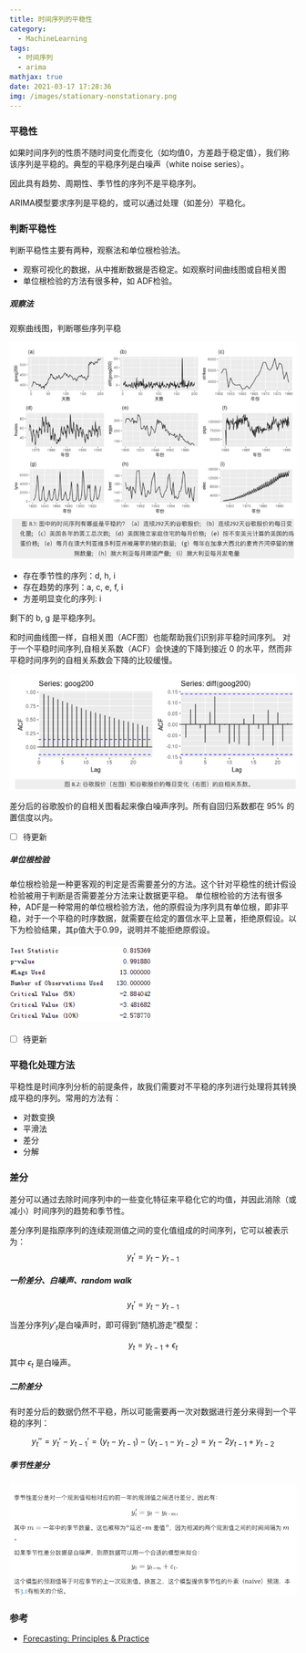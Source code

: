 ```yaml
---
title: 时间序列的平稳性
category:
  - MachineLearning
tags:
  - 时间序列
  - arima
mathjax: true
date: 2021-03-17 17:28:36
img: /images/stationary-nonstationary.png
---
```


### 平稳性
如果时间序列的性质不随时间变化而变化（如均值0，方差趋于稳定值），我们称该序列是平稳的。典型的平稳序列是白噪声（white noise series）。

因此具有趋势、周期性、季节性的序列不是平稳序列。

ARIMA模型要求序列是平稳的，或可以通过处理（如差分）平稳化。

### 判断平稳性

判断平稳性主要有两种，观察法和单位根检验法。
* 观察可视化的数据，从中推断数据是否稳定。如观察时间曲线图或自相关图
* 单位根检验的方法有很多种，如 ADF检验。

##### 观察法
观察曲线图，判断哪些序列平稳

![](/images/which-stationary-nonstationary.png)

* 存在季节性的序列：d, h, i
* 存在趋势的序列：a, c, e, f, i
* 方差明显变化的序列: i

剩下的 b, g 是平稳序列。

和时间曲线图一样，自相关图（ACF图）也能帮助我们识别非平稳时间序列。 对于一个平稳时间序列,自相关系数（ACF）会快速的下降到接近 0 的水平，然而非平稳时间序列的自相关系数会下降的比较缓慢。

![](/images/acf-google.png)

差分后的谷歌股价的自相关图看起来像白噪声序列。所有自回归系数都在 95% 的置信度以内。

- [ ] 待更新

##### 单位根检验
单位根检验是一种更客观的判定是否需要差分的方法。这个针对平稳性的统计假设检验被用于判断是否需要差分方法来让数据更平稳。
单位根检验的方法有很多种，ADF是一种常用的单位根检验方法，他的原假设为序列具有单位根，即非平稳，对于一个平稳的时序数据，就需要在给定的置信水平上显著，拒绝原假设。以下为检验结果，其p值大于0.99，说明并不能拒绝原假设。

![](/images/p-value.png)

- [ ] 待更新
### 平稳化处理方法
平稳性是时间序列分析的前提条件，故我们需要对不平稳的序列进行处理将其转换成平稳的序列。常用的方法有：

* 对数变换
* 平滑法
* 差分
* 分解

### 差分
差分可以通过去除时间序列中的一些变化特征来平稳化它的均值，并因此消除（或减小）时间序列的趋势和季节性。

差分序列是指原序列的连续观测值之间的变化值组成的时间序列，它可以被表示为：
$$
y_t' = y_t - y_{t-1}
$$

##### 一阶差分、白噪声、random walk
$$
y_t' = y_t - y_{t-1}
$$

当差分序列$y'_t$是白噪声时，即可得到“随机游走”模型：

$$
y_t = y_{t-1} + \epsilon_t
$$
其中 $\epsilon_t$ 是白噪声。

##### 二阶差分
有时差分后的数据仍然不平稳，所以可能需要再一次对数据进行差分来得到一个平稳的序列：

$$
y_t''=y_t' - y_{t-1}'=(y_t - y_{t-1}) - (y_{t-1} - y_{t-2})=y_t-2y_{t-1} + y_{t-2}
$$

##### 季节性差分

![](/images/seasonal-differ.png)

### 参考
* [Forecasting: Principles & Practice](https://otexts.com/fpp2/)
